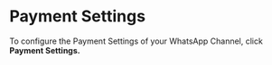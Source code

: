 # Payment Settings

To configure the Payment Settings of your WhatsApp Channel, click **Payment Settings.**

